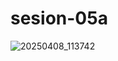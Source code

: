# sesion-05a
![20250408_113742](https://github.com/user-attachments/assets/be35613b-61bc-4ad4-9434-cc798e8affa1)
